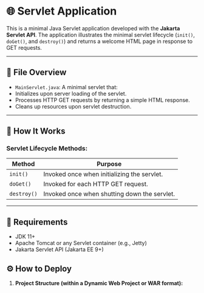 # 🌐 Servlet Application

This is a minimal Java Servlet application developed with the **Jakarta Servlet API**. The application illustrates the minimal servlet lifecycle (`init()`, `doGet()`, and `destroy()`) and returns a welcome HTML page in response to GET requests.

---

## 📄 File Overview

- `MainServlet.java`: A minimal servlet that:
- Initializes upon server loading of the servlet.
- Processes HTTP GET requests by returning a simple HTML response.
- Cleans up resources upon servlet destruction.

---

## 🚀 How It Works

### Servlet Lifecycle Methods:
| Method | Purpose |
|--------------|----------------------------------------------|
| `init()` | Invoked once when initializing the servlet. |
| `doGet()` | Invoked for each HTTP GET request. |
| `destroy()` | Invoked once when shutting down the servlet. |

---

## 🧱 Requirements

- JDK 11+
- Apache Tomcat or any Servlet container (e.g., Jetty)
- Jakarta Servlet API (Jakarta EE 9+)

## ⚙️ How to Deploy

1. **Project Structure (within a Dynamic Web Project or WAR format):**
